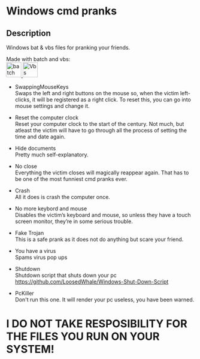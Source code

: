 # Windows cmd pranks 

## Description 
Windows bat & vbs files for pranking your friends.



Made with batch and vbs: \
<a href="https://microsoft.com" target="_blank" rel="noreferrer"> <img src="https://icons.iconarchive.com/icons/harwen/pleasant/256/MS-DOS-Batch-File-icon.png" alt="batch" width="40" height="40"/> </a>
<a href="https://microsoft.com" target="_blank" rel="noreferrer"> <img src="http://herongyang.com/VBScript/_icon.png " alt="Vbs" width="40" height="40"/> </a>

- SwappingMouseKeys \
Swaps the left and right buttons on the mouse so, when the victim left-clicks, it will be registered as a right click. To reset this, you can go into mouse settings and change it.

- Reset the computer clock \
Reset your computer clock to the start of the century. Not much, but atleast the victim will have to go through all the process of setting the time and date again.

- Hide documents \
Pretty much self-explanatory.

- No close \
Everything the victim closes will magically reappear again. That has to be one of the most funniest cmd pranks ever.

- Crash \
All it does is crash the computer once.

- No more keybord and mouse \
Disables the victim’s keyboard and mouse, so unless they have a touch screen monitor, they’re in some serious trouble.

- Fake Trojan \
This is a safe prank as it does not do anything but scare your friend.

- You have a virus \
Spams virus pop ups

- Shutdown \
Shutdown script that shuts down your pc \
https://github.com/LoosedWhale/Windows-Shut-Down-Script 

- PcKiller \
Don't run this one. It will render your pc useless, you have been warned.



# I DO NOT TAKE RESPOSIBILITY FOR THE FILES YOU RUN ON YOUR SYSTEM!
